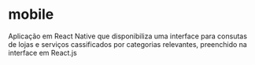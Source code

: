 # mobile

Aplicação em React Native que disponibiliza uma interface para consutas de lojas e serviços cassificados por categorias relevantes, preenchido na interface em React.js
